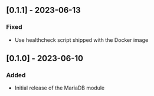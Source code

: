 ## [0.1.1] - 2023-06-13

### Fixed

- Use healthcheck script shipped with the Docker image

## [0.1.0] - 2023-06-10

### Added

- Initial release of the MariaDB module
